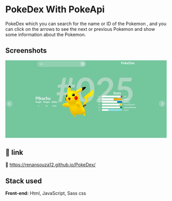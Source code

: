 
# PokeDex With PokeApi

PokeDex which you can search for the name or ID of the Pokemon , and you can click on the arrows to see the next or previous Pokemon and show  some information about the Pokemon.
## Screenshots

![App Screenshot](public/screenshot.png)


## 🔗 link
🐲 https://renansouza12.github.io/PokeDex/


## Stack used

**Front-end:** Html, JavaScript, Sass css



